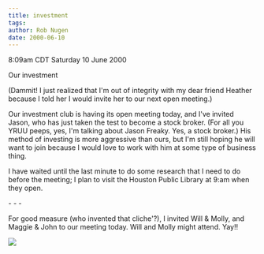 ```yaml
---
title: investment
tags: 
author: Rob Nugen
date: 2000-06-10
---
```


<title>Investment Club</title>
<p class=date>8:09am CDT Saturday 10 June 2000</p>

<p>Our investment 

<p>(Dammit!  I just realized that I'm out of integrity with my dear
friend Heather because I told her I would invite her to our next open
meeting.)

<p>Our investment club is having its open meeting today, and I've
invited Jason, who has just taken the test to become a stock broker.
(For all you YRUU peeps, yes, I'm talking about Jason Freaky.  Yes, a
stock broker.)  His method of investing is more aggressive than ours,
but I'm still hoping he will want to join because I would love to work
with him at some type of business thing.

<p>I have waited until the last minute to do some research that I need
to do before the meeting; I plan to visit the Houston Public Library
at 9:am when they open.

<p>- - - 

<p>For good measure (who invented that cliche'?), I invited Will & Molly, and Maggie & John to our meeting today.  Will and Molly might attend.  Yay!!

<p><img src='/images/rob/wL-ROB.gif'>

